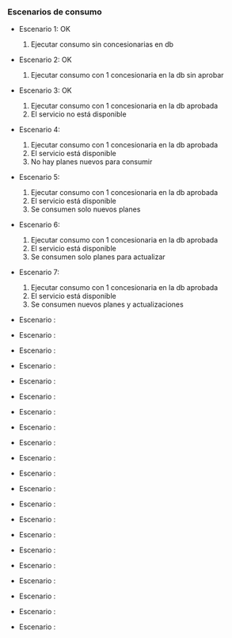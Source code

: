 ### Escenarios de consumo

- Escenario 1: OK
    1. Ejecutar consumo sin concesionarias en db
    
- Escenario 2: OK
    1. Ejecutar consumo con 1 concesionaria en la db sin aprobar 
    
- Escenario 3: OK
    1. Ejecutar consumo con 1 concesionaria en la db aprobada 
    2. El servicio no está disponible
    
- Escenario 4: 
    1. Ejecutar consumo con 1 concesionaria en la db aprobada
    2. El servicio está disponible
    3. No hay planes nuevos para consumir
    
- Escenario 5:
    1. Ejecutar consumo con 1 concesionaria en la db aprobada
    2. El servicio está disponible
    3. Se consumen solo nuevos planes
        
- Escenario 6:
    1. Ejecutar consumo con 1 concesionaria en la db aprobada
    2. El servicio está disponible
    3. Se consumen solo planes para actualizar
    
- Escenario 7:
    1. Ejecutar consumo con 1 concesionaria en la db aprobada
    2. El servicio está disponible
    3. Se consumen nuevos planes y actualizaciones
     
- Escenario :
- Escenario :
- Escenario :
- Escenario :
- Escenario :
- Escenario :
- Escenario :
- Escenario :
- Escenario :
- Escenario :
- Escenario :
- Escenario :
- Escenario :
- Escenario :
- Escenario :
- Escenario :
- Escenario :
- Escenario :
- Escenario :
- Escenario :
- Escenario :

